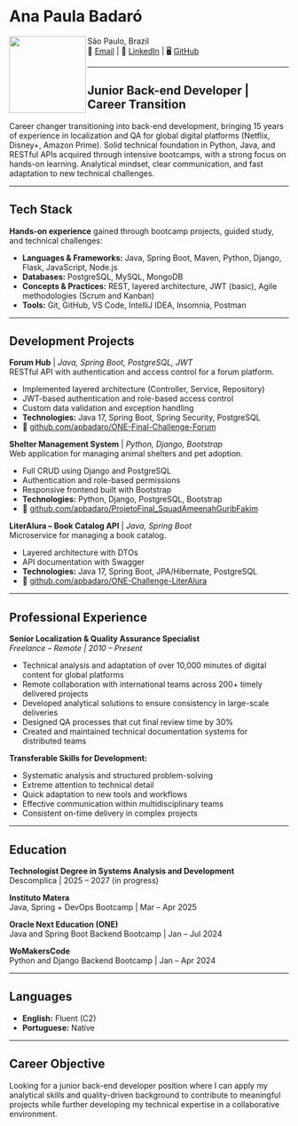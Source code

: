 # Ana Paula Badaró   

<img align="left" src="https://media.licdn.com/dms/image/v2/D4D03AQEQNTm21GJtIg/profile-displayphoto-shrink_200_200/B4DZWlh_ukG4Ac-/0/1742238907878?e=1748476800&v=beta&t=jsmQbQj_Up5_Vb0OpaELsn-5OXIS1vvOXmPs2r__x6Q" height="138"> 

São Paulo, Brazil  
📧 [Email](mailto:apbadaro@icloud.com) | 🔗 [LinkedIn](http://linkedin.com/in/apbadaro) | 🖥️ [GitHub](https://github.com/apbadaro)  

--- 

## Junior Back-end Developer | Career Transition

Career changer transitioning into back-end development, bringing 15 years of experience in localization and QA for global digital platforms (Netflix, Disney+, Amazon Prime). Solid technical foundation in Python, Java, and RESTful APIs acquired through intensive bootcamps, with a strong focus on hands-on learning. Analytical mindset, clear communication, and fast adaptation to new technical challenges.

---

## Tech Stack

**Hands-on experience** gained through bootcamp projects, guided study, and technical challenges:

- **Languages & Frameworks:** Java, Spring Boot, Maven, Python, Django, Flask, JavaScript, Node.js  
- **Databases:** PostgreSQL, MySQL, MongoDB  
- **Concepts & Practices:** REST, layered architecture, JWT (basic), Agile methodologies (Scrum and Kanban)  
- **Tools:** Git, GitHub, VS Code, IntelliJ IDEA, Insomnia, Postman  

---

## Development Projects

**Forum Hub** | *Java, Spring Boot, PostgreSQL, JWT*  
RESTful API with authentication and access control for a forum platform.  
- Implemented layered architecture (Controller, Service, Repository)  
- JWT-based authentication and role-based access control  
- Custom data validation and exception handling  
- **Technologies:** Java 17, Spring Boot, Spring Security, PostgreSQL  
- 🔗 [github.com/apbadaro/ONE-Final-Challenge-Forum](https://github.com/apbadaro/ONE-Final-Challenge-Forum)

**Shelter Management System** | *Python, Django, Bootstrap*  
Web application for managing animal shelters and pet adoption.  
- Full CRUD using Django and PostgreSQL  
- Authentication and role-based permissions  
- Responsive frontend built with Bootstrap  
- **Technologies:** Python, Django, PostgreSQL, Bootstrap  
- 🔗 [github.com/apbadaro/ProjetoFinal_SquadAmeenahGuribFakim](https://github.com/apbadaro/ProjetoFinal_SquadAmeenahGuribFakim)

**LiterAlura – Book Catalog API** | *Java, Spring Boot*  
Microservice for managing a book catalog.  
- Layered architecture with DTOs  
- API documentation with Swagger  
- **Technologies:** Java 17, Spring Boot, JPA/Hibernate, PostgreSQL  
- 🔗 [github.com/apbadaro/ONE-Challenge-LiterAlura](https://github.com/apbadaro/ONE-Challenge-LiterAlura)

---

## Professional Experience

**Senior Localization & Quality Assurance Specialist**  
*Freelance – Remote | 2010 – Present*  
- Technical analysis and adaptation of over 10,000 minutes of digital content for global platforms  
- Remote collaboration with international teams across 200+ timely delivered projects  
- Developed analytical solutions to ensure consistency in large-scale deliveries  
- Designed QA processes that cut final review time by 30%  
- Created and maintained technical documentation systems for distributed teams  

**Transferable Skills for Development:**  
- Systematic analysis and structured problem-solving  
- Extreme attention to technical detail  
- Quick adaptation to new tools and workflows  
- Effective communication within multidisciplinary teams  
- Consistent on-time delivery in complex projects  

---

## Education

**Technologist Degree in Systems Analysis and Development**  
Descomplica | 2025 – 2027 (in progress)

**Instituto Matera**  
Java, Spring + DevOps Bootcamp | Mar – Apr 2025

**Oracle Next Education (ONE)**  
Java and Spring Boot Backend Bootcamp | Jan – Jul 2024

**WoMakersCode**  
Python and Django Backend Bootcamp | Jan – Apr 2024  

---

## Languages

- **English:** Fluent (C2)  
- **Portuguese:** Native  

---

## Career Objective

Looking for a junior back-end developer position where I can apply my analytical skills and quality-driven background to contribute to meaningful projects while further developing my technical expertise in a collaborative environment.
